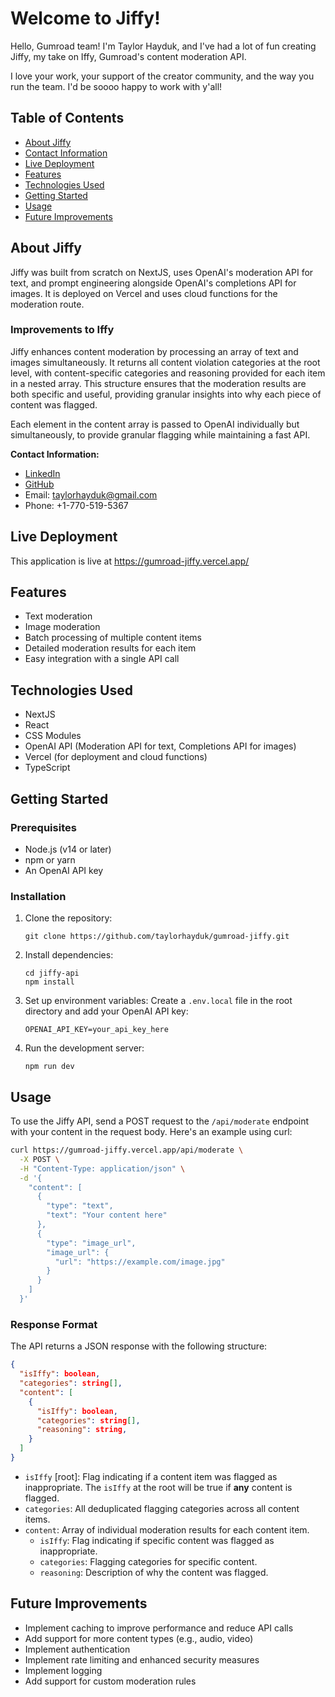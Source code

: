 # Welcome to Jiffy!

Hello, Gumroad team! I'm Taylor Hayduk, and I've had a lot of fun creating Jiffy, my take on Iffy, Gumroad's content moderation API.

I love your work, your support of the creator community, and the way you run the team. I'd be soooo happy to work with y'all!

## Table of Contents

- [About Jiffy](#about-jiffy)
- [Contact Information](#contact-information)
- [Live Deployment](#live-deployment)
- [Features](#features)
- [Technologies Used](#technologies-used)
- [Getting Started](#getting-started)
- [Usage](#usage)
- [Future Improvements](#future-improvements)

## About Jiffy

Jiffy was built from scratch on NextJS, uses OpenAI's moderation API for text, and prompt engineering alongside OpenAI's completions API for images. It is deployed on Vercel and uses cloud functions for the moderation route.

### Improvements to Iffy

Jiffy enhances content moderation by processing an array of text and images simultaneously. It returns all content violation categories at the root level, with content-specific categories and reasoning provided for each item in a nested array. This structure ensures that the moderation results are both specific and useful, providing granular insights into why each piece of content was flagged.

Each element in the content array is passed to OpenAI individually but simultaneously, to provide granular flagging while maintaining a fast API.

**Contact Information:**

- [LinkedIn](https://www.linkedin.com/in/taylorhayduk/)
- [GitHub](https://github.com/taylorhayduk)
- Email: taylorhayduk@gmail.com
- Phone: +1-770-519-5367

## Live Deployment

This application is live at https://gumroad-jiffy.vercel.app/

## Features

- Text moderation
- Image moderation
- Batch processing of multiple content items
- Detailed moderation results for each item
- Easy integration with a single API call

## Technologies Used

- NextJS
- React
- CSS Modules
- OpenAI API (Moderation API for text, Completions API for images)
- Vercel (for deployment and cloud functions)
- TypeScript

## Getting Started

### Prerequisites

- Node.js (v14 or later)
- npm or yarn
- An OpenAI API key

### Installation

1. Clone the repository:

   ```
   git clone https://github.com/taylorhayduk/gumroad-jiffy.git
   ```

2. Install dependencies:

   ```
   cd jiffy-api
   npm install
   ```

3. Set up environment variables:
   Create a `.env.local` file in the root directory and add your OpenAI API key:

   ```
   OPENAI_API_KEY=your_api_key_here
   ```

4. Run the development server:
   ```
   npm run dev
   ```

## Usage

To use the Jiffy API, send a POST request to the `/api/moderate` endpoint with your content in the request body. Here's an example using curl:

```bash
curl https://gumroad-jiffy.vercel.app/api/moderate \
  -X POST \
  -H "Content-Type: application/json" \
  -d '{
    "content": [
      {
        "type": "text",
        "text": "Your content here"
      },
      {
        "type": "image_url",
        "image_url": {
          "url": "https://example.com/image.jpg"
        }
      }
    ]
  }'
```

### Response Format

The API returns a JSON response with the following structure:

```json
{
  "isIffy": boolean,
  "categories": string[],
  "content": [
    {
      "isIffy": boolean,
      "categories": string[],
      "reasoning": string,
    }
  ]
}
```

- `isIffy` [root]: Flag indicating if a content item was flagged as inappropriate. The `isIffy` at the root will be true if **any** content is flagged.
- `categories`: All deduplicated flagging categories across all content items.
- `content`: Array of individual moderation results for each content item.
  - `isIffy`: Flag indicating if specific content was flagged as inappropriate.
  - `categories`: Flagging categories for specific content.
  - `reasoning`: Description of why the content was flagged.

## Future Improvements

- Implement caching to improve performance and reduce API calls
- Add support for more content types (e.g., audio, video)
- Implement authentication
- Implement rate limiting and enhanced security measures
- Implement logging
- Add support for custom moderation rules
